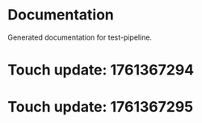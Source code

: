# Documentation

Generated documentation for test-pipeline.

# Touch update: 1761367294

# Touch update: 1761367295
